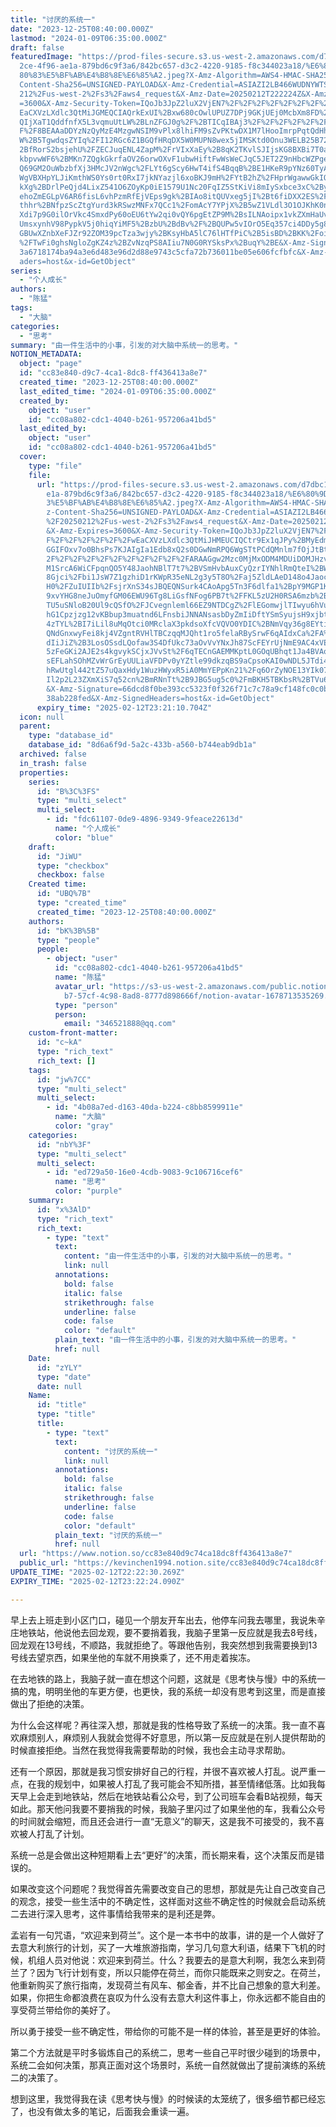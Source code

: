 ```yaml
---
title: "讨厌的系统一"
date: "2023-12-25T08:40:00.000Z"
lastmod: "2024-01-09T06:35:00.000Z"
draft: false
featuredImage: "https://prod-files-secure.s3.us-west-2.amazonaws.com/d7dbc101-8\
  2ce-4f96-ae1a-879bd6c9f3a6/842bc657-d3c2-4220-9185-f8c344023a18/%E6%80%9D%E8%\
  80%83%E5%BF%AB%E4%B8%8E%E6%85%A2.jpeg?X-Amz-Algorithm=AWS4-HMAC-SHA256&X-Amz-\
  Content-Sha256=UNSIGNED-PAYLOAD&X-Amz-Credential=ASIAZI2LB466WUDNYWTS%2F20250\
  212%2Fus-west-2%2Fs3%2Faws4_request&X-Amz-Date=20250212T222224Z&X-Amz-Expires\
  =3600&X-Amz-Security-Token=IQoJb3JpZ2luX2VjEN7%2F%2F%2F%2F%2F%2F%2F%2F%2F%2Fw\
  EaCXVzLXdlc3QtMiJGMEQCIAQrkExUI%2Bxw680cOwlUPUZ7DPj9GKjUEj0McbXm8FD%2BAiBHPMB\
  QIjXaT1QddfnfX5L3vqmuUtLW%2BLnZFGJ0g%2F%2BTICqIBAj3%2F%2F%2F%2F%2F%2F%2F%2F%2\
  F%2F8BEAAaDDYzNzQyMzE4MzgwNSIM9vPlx8lhiFM9sZvPKtwDX1M7lHooImrpPqtQdHhOCYjETpc\
  W%2B5TgwdqsZYIq%2FI12RGc6Z1BGQfHRqDX5W0MUPN8wex5jIMSKtd0Onu3WELB25B72P23OqEM%\
  2BfRorS2bsjehU%2FZECJuqENL4ZapM%2FrVIxXaEy%2B8qK2TKvlSJIjsKG8BXBi7T0ar4JrSatz\
  kbpvwWF6%2BMKn7ZQgkGkrfaOV26orwOXvF1ubwHiftFwWsWeCJqC5JET2Z9nHbcWZPgeKiqBVnm9\
  Q69GM2OuWbzbfXj3HMcJV2nWgc%2FLYt6gScy6HwT4ifS4BqqB%2BE1HKeR9pYNz60TyAx4HcW1uI\
  WgVBXHpYLJiKmthWS0Ys0rt0RxI7jkNYazjl6xoBKJ9mH%2FYtB2hZ%2FHprWgawwGkIQU7pwOP8F\
  kXg%2BDrlPeQjd4LixZ541O6ZOyKp0iE1579U1Nc20FqIZ5StKiVi8mIySxbce3xC%2ByUwH9awPm\
  ehoZmEGLpV6AR6fisL6vhPzmRfEjVEps9gk%2BIAo8itQUVxeg5jI%2Bt6fiDXX2ES%2FLmwVR2iY\
  thhr%2BNfpzScZtgYurd3kRSwzMNFx7QCc1%2FomAcY7YPjX%2B5wZ1VLdl3O1OJKhK0nXHKbv31G\
  Xdi7p9G0ilOrVkc4SmxdPy60oEU6tYw2qi0vQY6pgEtZP9M%2BsILNAoipx1vkZXmHaUvdoRU8If7\
  UmsxynhV98PypkV5j0hiqYiMF5%2BzbU%2BdBv%2F%2BQUPw5vIOrO5Eq357ci4DDy5g8TqL1OB8E\
  GBUwXZnbXeFJZr92ZOM39pcTza3wjy%2BKsyHbA5lC76lHTfPiC%2B5isBD%2BKK%2FoimDiAWpP3\
  %2FTwFi0ghsNgloZgKZ4z%2BZvNzqPS8AIiu7N0G0RYSksPx%2BuqY%2BE&X-Amz-Signature=62\
  3a6718174ba94a3e6d483e96d2d88e9743c5cfa72b736011be05e606fcfbfc&X-Amz-SignedHe\
  aders=host&x-id=GetObject"
series:
  - "个人成长"
authors:
  - "陈猛"
tags:
  - "大脑"
categories:
  - "思考"
summary: "由一件生活中的小事，引发的对大脑中系统一的思考。"
NOTION_METADATA:
  object: "page"
  id: "cc83e840-d9c7-4ca1-8dc8-ff436413a8e7"
  created_time: "2023-12-25T08:40:00.000Z"
  last_edited_time: "2024-01-09T06:35:00.000Z"
  created_by:
    object: "user"
    id: "cc08a802-cdc1-4040-b261-957206a41bd5"
  last_edited_by:
    object: "user"
    id: "cc08a802-cdc1-4040-b261-957206a41bd5"
  cover:
    type: "file"
    file:
      url: "https://prod-files-secure.s3.us-west-2.amazonaws.com/d7dbc101-82ce-4f96-a\
        e1a-879bd6c9f3a6/842bc657-d3c2-4220-9185-f8c344023a18/%E6%80%9D%E8%80%8\
        3%E5%BF%AB%E4%B8%8E%E6%85%A2.jpeg?X-Amz-Algorithm=AWS4-HMAC-SHA256&X-Am\
        z-Content-Sha256=UNSIGNED-PAYLOAD&X-Amz-Credential=ASIAZI2LB466WNYLTMSR\
        %2F20250212%2Fus-west-2%2Fs3%2Faws4_request&X-Amz-Date=20250212T222110Z\
        &X-Amz-Expires=3600&X-Amz-Security-Token=IQoJb3JpZ2luX2VjEN7%2F%2F%2F%2\
        F%2F%2F%2F%2F%2F%2FwEaCXVzLXdlc3QtMiJHMEUCIQCtr9Ex1qJPy%2BMyEdmEQOQW2X7\
        GGIFOxv7o0BhsPs7KJAIgIa1Edb8xQ2s0DGwNmRPQ6WgSTtPCdQMnlm7fOjJtBtkqiAQI9%\
        2F%2F%2F%2F%2F%2F%2F%2F%2F%2F%2FARAAGgw2Mzc0MjMxODM4MDUiDOMJHzv5zmjNXat\
        M1SrcA6WiCFpqnQO5Y48JaohNBlT7t7%2BVSmHvbAuxCyQzrIYNhlRmQteI%2BWkXsKpxiS\
        8Gjci%2Fbi1JsW7Z1gzhiD1rKWpR35eNL2g3y5T8O%2Faj5ZldLAeD148o4JaocidO9Tjpg\
        H0%2FZuIUIIb%2FsjrXnS34sJBQEQNSurk4CAoApg5Tn3F6dlfa1%2BpY9MGP1KoMlU13Hs\
        9xvYHG8neJuOmyfGM06EWU96Tg8LiGsfNFog6PB7t%2FFKL5zU2H0RSA6mzb%2BJExDpqlV\
        TU5uSNloB20Ul9cQSfO%2FJCvegnleml66EZ9NTDCgZ%2FlEGomwjlTIwyu6hVuc3q00rIm\
        hG1Cpzjzg12vKBbup3muatnd6LFnsbiJNNANsasbDyZmIiDftYSmSyujsH9xjbtMY5T8yAF\
        4zTYL%2BI7iLil8uMqOtci0MRclaX3pkdsoXfcVQVO0YDIC%2BNmVqy36g8EYtiy6lr%2Ff\
        QNdGnxwyFei8kj4VZgntRVHlTBCzqqMJQht1ro5felaRBySrwF6qAIdxCa%2FA%2BM%2Fgg\
        dIiJiZ%2B3LosOSsdLQofaw3S4DfUkc73aOvVvYNxJh87ScFEYrUjNmE9AC4xVEXS9ixLih\
        5zFeGKi2AJE2s4kgvykSCjxJVvSt%2F6qTECnGAEMMKptL0GOqUBhqt1Ja4BVAorJIr%2BZ\
        sEFLahSOhMZvWrGrEyUULiaVFDPv0yYZtle99dkzqBS9aCpsoKAI0wNDL5JTdi4g5ueCcNC\
        hRwUtgl442tZ57uQaxHdy1WuzHWyxR5iA0MmYEPpKn21%2Fq6OrZyNOE13YIk07aLVQrFVh\
        Il2p2L23ZXmXiS7q52cn%2BmRNnTt%2B9JBG5ug5c0%2FmBKH5TBKbsR%2BTVu6Xh1ewDcZ\
        &X-Amz-Signature=66dcd8f0be393cc5323f0f326f71c7c78a9cf148fc0c0b4e8a82b6\
        38ab228fed&X-Amz-SignedHeaders=host&x-id=GetObject"
      expiry_time: "2025-02-12T23:21:10.704Z"
  icon: null
  parent:
    type: "database_id"
    database_id: "8d6a6f9d-5a2c-433b-a560-b744eab9db1a"
  archived: false
  in_trash: false
  properties:
    series:
      id: "B%3C%3FS"
      type: "multi_select"
      multi_select:
        - id: "fdc61107-0de9-4896-9349-9feace22613d"
          name: "个人成长"
          color: "blue"
    draft:
      id: "JiWU"
      type: "checkbox"
      checkbox: false
    Created time:
      id: "UBQ%7B"
      type: "created_time"
      created_time: "2023-12-25T08:40:00.000Z"
    authors:
      id: "bK%3B%5B"
      type: "people"
      people:
        - object: "user"
          id: "cc08a802-cdc1-4040-b261-957206a41bd5"
          name: "陈猛"
          avatar_url: "https://s3-us-west-2.amazonaws.com/public.notion-static.com/775523\
            b7-57cf-4c98-8ad8-8777d898666f/notion-avatar-1678713535269.png"
          type: "person"
          person:
            email: "346521888@qq.com"
    custom-front-matter:
      id: "c~kA"
      type: "rich_text"
      rich_text: []
    tags:
      id: "jw%7CC"
      type: "multi_select"
      multi_select:
        - id: "4b08a7ed-d163-40da-b224-c8bb8599911e"
          name: "大脑"
          color: "gray"
    categories:
      id: "nbY%3F"
      type: "multi_select"
      multi_select:
        - id: "ed729a50-16e0-4cdb-9083-9c106716cef6"
          name: "思考"
          color: "purple"
    summary:
      id: "x%3AlD"
      type: "rich_text"
      rich_text:
        - type: "text"
          text:
            content: "由一件生活中的小事，引发的对大脑中系统一的思考。"
            link: null
          annotations:
            bold: false
            italic: false
            strikethrough: false
            underline: false
            code: false
            color: "default"
          plain_text: "由一件生活中的小事，引发的对大脑中系统一的思考。"
          href: null
    Date:
      id: "zYLY"
      type: "date"
      date: null
    Name:
      id: "title"
      type: "title"
      title:
        - type: "text"
          text:
            content: "讨厌的系统一"
            link: null
          annotations:
            bold: false
            italic: false
            strikethrough: false
            underline: false
            code: false
            color: "default"
          plain_text: "讨厌的系统一"
          href: null
  url: "https://www.notion.so/cc83e840d9c74ca18dc8ff436413a8e7"
  public_url: "https://kevinchen1994.notion.site/cc83e840d9c74ca18dc8ff436413a8e7"
UPDATE_TIME: "2025-02-12T22:22:30.269Z"
EXPIRY_TIME: "2025-02-12T23:22:24.090Z"

---
```

<link rel="stylesheet" href="https://cdn.jsdelivr.net/npm/katex@0.16.2/dist/katex.min.css" integrity="sha384-bYdxxUwYipFNohQlHt0bjN/LCpueqWz13HufFEV1SUatKs1cm4L6fFgCi1jT643X" crossorigin="anonymous">


早上去上班走到小区门口，碰见一个朋友开车出去，他停车问我去哪里，我说朱辛庄地铁站，他说他去回龙观，要不要捎着我，我脑子里第一反应就是我去8号线，回龙观在13号线，不顺路，我就拒绝了。等跟他告别，我突然想到我需要换到13号线去望京西，如果坐他的车就不用换乘了，还不用走着挨冻。


在去地铁的路上，我脑子就一直在想这个问题，这就是《思考快与慢》中的系统一搞的鬼，明明坐他的车更方便，也更快，我的系统一却没有思考到这里，而是直接做出了拒绝的决策。


为什么会这样呢？再往深入想，那就是我的性格导致了系统一的决策。我一直不喜欢麻烦别人，麻烦别人我就会觉得不好意思，所以第一反应就是在别人提供帮助的时候直接拒绝。当然在我觉得我需要帮助的时候，我也会主动寻求帮助。


还有一个原因，那就是我习惯安排好自己的行程，并很不喜欢被人打乱。说严重一点，在我的规划中，如果被人打乱了我可能会不知所措，甚至情绪低落。比如我每天早上会走到地铁站，然后在地铁站看公众号，到了公司班车会看B站视频，每天如此。那天他问我要不要捎我的时候，我脑子里闪过了如果坐他的车，我看公众号的时间就会缩短，而且还会进行一直“无意义”的聊天，这是我不可接受的，我不喜欢被人打乱了计划。


系统一总是会做出这种短期看上去“更好”的决策，而长期来看，这个决策反而是错误的。


如果改变这个问题呢？我觉得首先需要改变自己的思想，那就是先让自己改变自己的观念，接受一些生活中的不确定性，这样面对这些不确定性的时候就会启动系统二去进行深入思考，这件事情给我带来的是利还是弊。


孟岩有一句咒语，“欢迎来到荷兰”。这个是一本书中的故事，讲的是一个人做好了去意大利旅行的计划，买了一大堆旅游指南，学习几句意大利语，结果下飞机的时候，机组人员对他说：欢迎来到荷兰。什么？我要去的是意大利啊，我怎么来到荷兰了？因为飞行计划有变，所以只能停在荷兰，而你只能既来之则安之。在荷兰，他重新购买了旅行指南，发现荷兰有风车、郁金香，并不比自己想象的意大利差。如果，你把生命都浪费在哀叹为什么没有去意大利这件事上，你永远都不能自由的享受荷兰带给你的美好了。


所以勇于接受一些不确定性，带给你的可能不是一样的体验，甚至是更好的体验。


第二个方法就是平时多锻炼自己的系统二，思考一些自己平时很少碰到的场景中，系统二会如何决策，那真正面对这个场景时，系统一自然就做出了提前演练的系统二的决策了。


想到这里，我觉得我在读《思考快与慢》的时候读的太笼统了，很多细节都已经忘了，也没有做太多的笔记，后面我会重读一遍。

